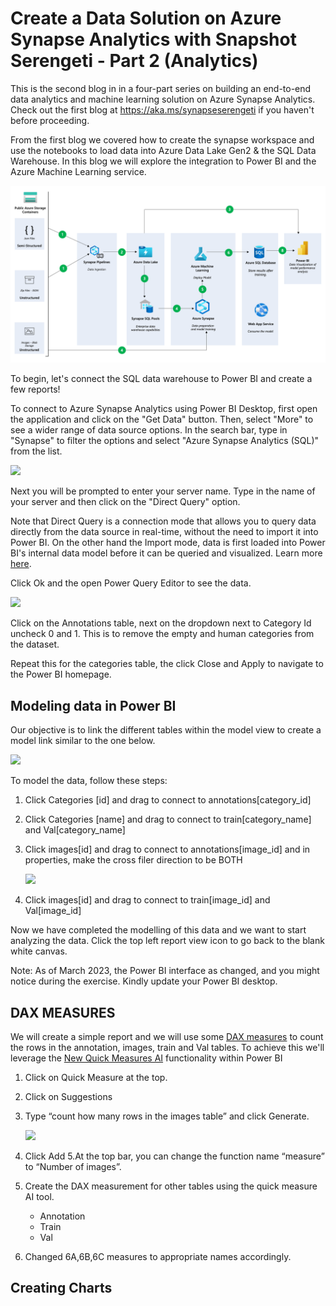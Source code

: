 # Create a Data Solution on Azure Synapse Analytics with Snapshot Serengeti - Part 2 (Analytics)

This is the second blog in  in a four-part series on building an end-to-end data analytics and machine learning solution on Azure Synapse Analytics. Check out the first blog at https://aka.ms/synapseserengeti if you haven't before proceeding. 

From the first blog we covered how to create the synapse workspace and use the notebooks to load data into Azure Data Lake Gen2 & the SQL Data Warehouse. In this blog we will explore the integration to Power BI and the Azure Machine Learning service.

![](Azure_Data_Lab_with_Sanpshot_Serengeti.png)

To begin, let's connect the SQL data warehouse to Power BI and create a few reports!

To connect to Azure Synapse Analytics using Power BI Desktop, first open the application and click on the "Get Data" button. Then, select "More" to see a wider range of data source options. In the search bar, type in "Synapse" to filter the options and select "Azure Synapse Analytics (SQL)" from the list.

![](/azure_synapse_in_power_bi.png)

Next you will be prompted to enter your server name. Type in the name of your server and then click on the "Direct Query" option. 

Note that Direct Query is a connection mode that allows you to query data directly from the data source in real-time, without the need to import it into Power BI. On the other hand the Import mode,  data is first loaded into Power BI's internal data model before it can be queried and visualized. Learn more [here](https://learn.microsoft.com/power-bi/connect-data/desktop-directquery-about?WT.mc_id=data-93739-davidabu).

Click Ok and the open Power Query Editor to see the data.

![](/power_query_direct.png)

Click on the Annotations table, next on the dropdown next to Category Id uncheck 0 and 1. This is to remove the empty and human categories from the dataset.

Repeat this for the categories table, the click Close and Apply to navigate to the Power BI homepage. 

## Modeling data in Power BI

Our objective is to link the different tables within the model view to create a model link similar to the one below.

![](/model_view.png)

To model the data, follow these steps:
1.	Click Categories [id] and drag to connect to annotations[category_id]
2.	Click Categories [name] and drag to connect to train[category_name] and Val[category_name]
3.	Click images[id] and drag to connect to annotations[image_id] and in properties, make the cross filer direction to be BOTH

    ![](/edit_relatioship.png)

4.	Click images[id] and drag to connect to train[image_id] and Val[image_id]

Now we have completed the modelling of this data and we want to start analyzing the data. Click the top left report view icon to go back to the blank white canvas.

Note: As of March 2023, the Power BI interface as changed, and you might notice during the exercise. Kindly update your Power BI desktop.

## DAX MEASURES
We will create a simple report and we will use some [DAX measures](https://learn.microsoft.com/power-bi/transform-model/desktop-quickstart-learn-dax-basics?WT.mc_id=data-93739-davidabu) to count the rows in the annotation, images, train and Val tables.
To achieve this we'll leverage the [New Quick Measures AI](https://learn.microsoft.com/power-bi/transform-model/quick-measure-suggestions?WT.mc_id=data-93739-davidabu) functionality within Power BI 

1.	Click on Quick Measure at the top.
2.	Click on Suggestions
3.	Type “count how many rows in the images table” and click Generate.

    ![](/new_measure.png)

4. Click Add
5.At the top bar, you can change the function name “measure” to “Number of images”.
6.	Create the DAX measurement for other tables using the quick measure AI tool.
    - Annotation
    - Train
    - Val
7.	Changed 6A,6B,6C measures to appropriate names accordingly.

## Creating Charts




